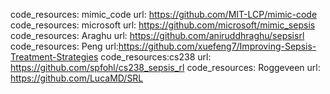  code_resources: mimic_code
 url: https://github.com/MIT-LCP/mimic-code
 code_resources: microsoft
 url: https://github.com/microsoft/mimic_sepsis
 code_resources: Araghu
 url: https://github.com/aniruddhraghu/sepsisrl
 code_resources: Peng 
 url:https://github.com/xuefeng7/Improving-Sepsis-Treatment-Strategies
 code_resources:cs238 
 url: https://github.com/spfohl/cs238_sepsis_rl
 code_resources: Roggeveen
 url: https://github.com/LucaMD/SRL
 
